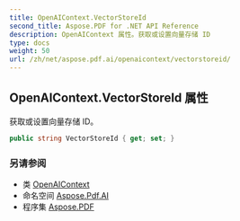 ```yaml
---
title: OpenAIContext.VectorStoreId
second_title: Aspose.PDF for .NET API Reference
description: OpenAIContext 属性。获取或设置向量存储 ID
type: docs
weight: 50
url: /zh/net/aspose.pdf.ai/openaicontext/vectorstoreid/
---
```

## OpenAIContext.VectorStoreId 属性

获取或设置向量存储 ID。

```csharp
public string VectorStoreId { get; set; }
```

### 另请参阅

* 类 [OpenAIContext](../)
* 命名空间 [Aspose.Pdf.AI](../../../aspose.pdf.ai/)
* 程序集 [Aspose.PDF](../../../)